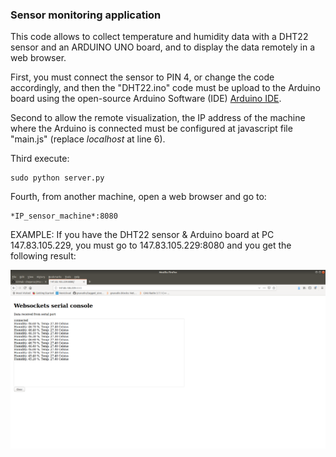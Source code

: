 ### Sensor monitoring application
This code allows to collect temperature and humidity data with a DHT22 sensor and an ARDUINO UNO board, and to display the data remotely in a web browser.

First, you must connect the sensor to PIN 4, or change the code accordingly, and then the "DHT22.ino" code must be upload to the Arduino board using the open-source Arduino Software (IDE) [Arduino IDE](https://www.arduino.cc/en/main/software).

Second to allow the remote visualization, the IP address of the machine where the Arduino is connected must be configured at javascript file "main.js" (replace *localhost* at line 6).

Third execute:

```
sudo python server.py
```

Fourth, from another machine, open a web browser and go to:

```
*IP_sensor_machine*:8080
```

EXAMPLE:
If you have the DHT22 sensor & Arduino board at PC 147.83.105.229, you must go to 147.83.105.229:8080 and you get the following result:

![remote access](img/remote-access.png)